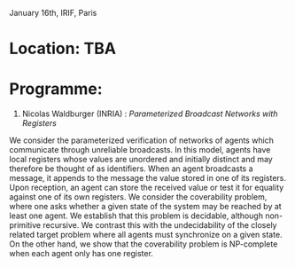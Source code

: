 January 16th, IRIF, Paris

# Location: TBA

# Programme:

1. Nicolas Waldburger (INRIA) : *Parameterized Broadcast Networks with Registers* 

We consider the parameterized verification of networks of agents which communicate through unreliable broadcasts. In this model, agents have local registers whose values are unordered and initially distinct and may therefore be thought of as identifiers. When an agent broadcasts a message, it appends to the message the value stored in one of its registers. Upon reception, an agent can store the received value or test it for equality against one of its own registers. We consider the coverability problem, where one asks whether a given state of the system may be reached by at least one agent. We establish that this problem is decidable, although non-primitive recursive. We contrast this with the undecidability of the closely related target problem where all agents must synchronize on a given state. On the other hand, we show that the coverability problem is NP-complete when each agent only has one register.
